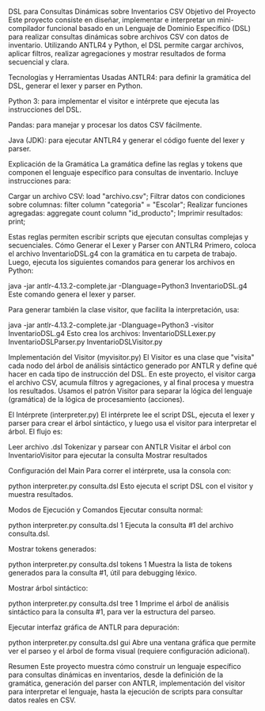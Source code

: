 DSL para Consultas Dinámicas sobre Inventarios CSV
Objetivo del Proyecto
Este proyecto consiste en diseñar, implementar e interpretar un mini-compilador funcional basado en un Lenguaje de Dominio Específico (DSL) para realizar consultas dinámicas sobre archivos CSV con datos de inventario. Utilizando ANTLR4 y Python, el DSL permite cargar archivos, aplicar filtros, realizar agregaciones y mostrar resultados de forma secuencial y clara.


Tecnologías y Herramientas Usadas
ANTLR4: para definir la gramática del DSL, generar el lexer y parser en Python.

Python 3: para implementar el visitor e intérprete que ejecuta las instrucciones del DSL.

Pandas: para manejar y procesar los datos CSV fácilmente.

Java (JDK): para ejecutar ANTLR4 y generar el código fuente del lexer y parser.


Explicación de la Gramática
La gramática define las reglas y tokens que componen el lenguaje específico para consultas de inventario. Incluye instrucciones para:

Cargar un archivo CSV: load "archivo.csv";
Filtrar datos con condiciones sobre columnas: filter column "categoria" = "Escolar";
Realizar funciones agregadas: aggregate count column "id_producto";
Imprimir resultados: print;

Estas reglas permiten escribir scripts que ejecutan consultas complejas y secuenciales.
Cómo Generar el Lexer y Parser con ANTLR4
Primero, coloca el archivo InventarioDSL.g4 con la gramática en tu carpeta de trabajo.
Luego, ejecuta los siguientes comandos para generar los archivos en Python:

java -jar antlr-4.13.2-complete.jar -Dlanguage=Python3 InventarioDSL.g4
Este comando genera el lexer y parser.

Para generar también la clase visitor, que facilita la interpretación, usa:

java -jar antlr-4.13.2-complete.jar -Dlanguage=Python3 -visitor InventarioDSL.g4
Esto crea los archivos:
InventarioDSLLexer.py
InventarioDSLParser.py
InventarioDSLVisitor.py


Implementación del Visitor (myvisitor.py)
El Visitor es una clase que "visita" cada nodo del árbol de análisis sintáctico generado por ANTLR y define qué hacer en cada tipo de instrucción del DSL.
En este proyecto, el visitor carga el archivo CSV, acumula filtros y agregaciones, y al final procesa y muestra los resultados.
Usamos el patrón Visitor para separar la lógica del lenguaje (gramática) de la lógica de procesamiento (acciones).


El Intérprete (interpreter.py)
El intérprete lee el script DSL, ejecuta el lexer y parser para crear el árbol sintáctico, y luego usa el visitor para interpretar el árbol.
El flujo es:

Leer archivo .dsl
Tokenizar y parsear con ANTLR
Visitar el árbol con InventarioVisitor para ejecutar la consulta
Mostrar resultados

Configuración del Main
Para correr el intérprete, usa la consola con:


python interpreter.py consulta.dsl
Esto ejecuta el script DSL con el visitor y muestra resultados.

Modos de Ejecución y Comandos
Ejecutar consulta normal:


python interpreter.py consulta.dsl 1
Ejecuta la consulta #1 del archivo consulta.dsl.

Mostrar tokens generados:


python interpreter.py consulta.dsl tokens 1
Muestra la lista de tokens generados para la consulta #1, útil para debugging léxico.

Mostrar árbol sintáctico:


python interpreter.py consulta.dsl tree 1
Imprime el árbol de análisis sintáctico para la consulta #1, para ver la estructura del parseo.

Ejecutar interfaz gráfica de ANTLR para depuración:


python interpreter.py consulta.dsl gui
Abre una ventana gráfica que permite ver el parseo y el árbol de forma visual (requiere configuración adicional).

Resumen
Este proyecto muestra cómo construir un lenguaje específico para consultas dinámicas en inventarios, desde la definición de la gramática, generación del parser con ANTLR, implementación del visitor para interpretar el lenguaje, hasta la ejecución de scripts para consultar datos reales en CSV.

